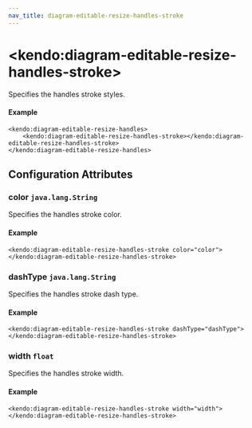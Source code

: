 ```yaml
---
nav_title: diagram-editable-resize-handles-stroke
---
```


# \<kendo:diagram-editable-resize-handles-stroke\>

Specifies the handles stroke styles.

#### Example
    <kendo:diagram-editable-resize-handles>
        <kendo:diagram-editable-resize-handles-stroke></kendo:diagram-editable-resize-handles-stroke>
    </kendo:diagram-editable-resize-handles>

## Configuration Attributes

### color `java.lang.String`

Specifies the handles stroke color.

#### Example
    <kendo:diagram-editable-resize-handles-stroke color="color">
    </kendo:diagram-editable-resize-handles-stroke>

### dashType `java.lang.String`

Specifies the handles stroke dash type.

#### Example
    <kendo:diagram-editable-resize-handles-stroke dashType="dashType">
    </kendo:diagram-editable-resize-handles-stroke>

### width `float`

Specifies the handles stroke width.

#### Example
    <kendo:diagram-editable-resize-handles-stroke width="width">
    </kendo:diagram-editable-resize-handles-stroke>

